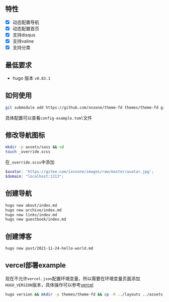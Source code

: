 ## 特性
- [x] 动态配置导航
- [x] 动态配置首页
- [x] 支持disqus
- [x] 支持valine
- [x] 支持分类

## 最低要求
- hugo 版本 `v0.83.1`

## 如何使用
```bash
git submodule add https://github.com/xnzone/theme-fd themes/theme-fd git add submodule https
```

具体配置可以查看`config-example.toml`文件


## 修改导航图标 
```bash
mkdir -p assets/sass && cd
touch _override.scss
```
在`_override.scss`中添加

```scss
$avatar: 'https://gitee.com/ixnzone/images/raw/master/avatar.jpg';
$domain: "localhost:1313";
```

## 创建导航
```bash
hugo new about/index.md
hugo new archive/index.md
hugo new links/index.md
hugo new guestbook/index.md
```

## 创建博客
```bash
hugo new post/2021-11-24-hello-world.md
```

## vercel部署example
现在不允许`vercel.json`配置环境变量，所以需要在环境变量页面添加`HUGO_VERSION`版本，具体操作可以参考[vercel](https://vercel.com/docs/concepts/deployments/build-step#framework-versioning)
```bash
hugo version && mkdir -p themes/theme-fd && cp -R ../layouts ../assets ../archetypes themes/theme-fd/ && hugo -D --gc
```